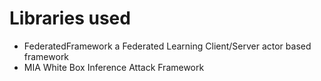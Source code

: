 # Libraries used

- FederatedFramework a Federated Learning Client/Server actor based framework
- MIA White Box Inference Attack Framework